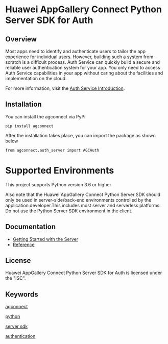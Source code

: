 # Huawei AppGallery Connect Python Server SDK for Auth

## Overview

Most apps need to identify and authenticate users to tailor the app experience for individual users. However, building such a system from scratch is a difficult process. Auth Service can quickly build a secure and reliable user authentication system for your app. You only need to access Auth Service capabilities in your app without caring about the facilities and implementation on the cloud.

For more information, visit the [Auth Service Introduction](https://developer.huawei.com/consumer/en/doc/development/AppGallery-connect-Guides/agc-auth-introduction-0000001053732605).

## Installation

You can install the agconnect via PyPi

    pip install agconnect

After the installation takes place, you can import the package as shown below

    from agconnect.auth_server import AGCAuth

# Supported Environments

This project supports Python version 3.6 or higher

Also note that the Huawei AppGallery Connect Python Server SDK should only be used in server-side/back-end environments controlled by the application developer.This includes most server and serverless platforms. Do not use the Python Server SDK environment in the client.

## Documentation

- [Getting Started with the Server](https://developer.huawei.com/consumer/en/doc/development/AppGallery-connect-Guides/agc-auth-introduction-0000001053732605)
- [Reference](https://developer.huawei.com/consumer/en/doc/development/AppGallery-connect-Guides/agc-auth-introduction-0000001053732605)

## License

Huawei AppGallery Connect Python Server SDK for Auth is licensed under the "ISC".

## Keywords

[agconnect](https://pypi.org/search/?q=agconnect&o=)

[python](https://pypi.org/search/?q=python&o=) 

[server sdk](https://pypi.org/search/?q=server+sdk&o=)

[authentication](https://pypi.org/search/?q=authentication&o=)
